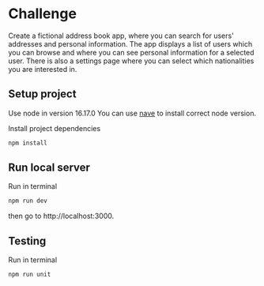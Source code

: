 # Challenge

Create a fictional address book app, where you can search for users' addresses and
personal information. The app displays a list of users which you can browse and where you
can see personal information for a selected user. There is also a settings page where you
can select which nationalities you are interested in.

## Setup project

Use node in version 16.17.0
You can use [nave](https://github.com/isaacs/nave) to install correct node version.

Install project dependencies

```bash
npm install
```

## Run local server

Run in terminal

```bash
npm run dev
```

then go to http://localhost:3000.

## Testing

Run in terminal

```bash
npm run unit
```
